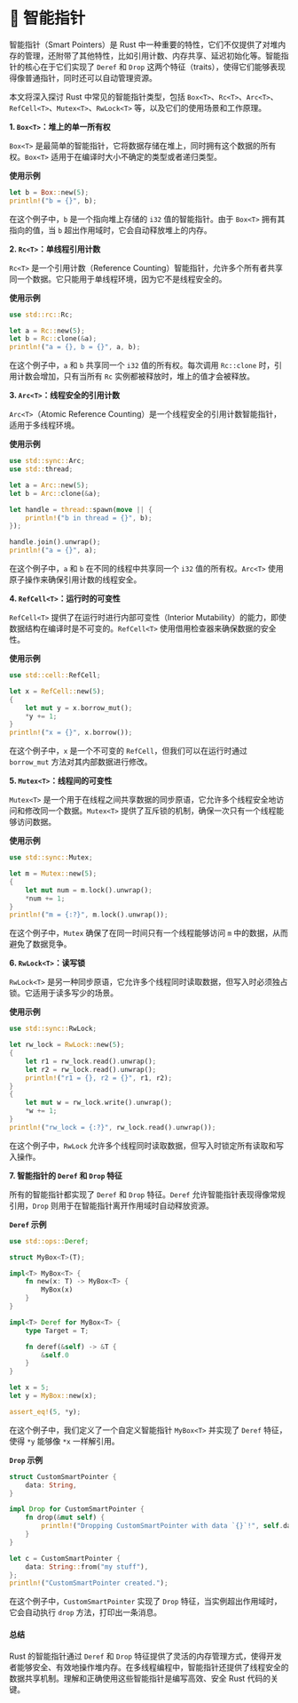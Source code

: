 # 🧠 智能指针

智能指针（Smart Pointers）是 Rust 中一种重要的特性，它们不仅提供了对堆内存的管理，还附带了其他特性，比如引用计数、内存共享、延迟初始化等。智能指针的核心在于它们实现了 `Deref` 和 `Drop` 这两个特征（traits），使得它们能够表现得像普通指针，同时还可以自动管理资源。

本文将深入探讨 Rust 中常见的智能指针类型，包括 `Box<T>`、`Rc<T>`、`Arc<T>`、`RefCell<T>`、`Mutex<T>`、`RwLock<T>` 等，以及它们的使用场景和工作原理。

**1. `Box<T>`：堆上的单一所有权**

`Box<T>` 是最简单的智能指针，它将数据存储在堆上，同时拥有这个数据的所有权。`Box<T>` 适用于在编译时大小不确定的类型或者递归类型。

**使用示例**

```rust
let b = Box::new(5);
println!("b = {}", b);
```

在这个例子中，`b` 是一个指向堆上存储的 `i32` 值的智能指针。由于 `Box<T>` 拥有其指向的值，当 `b` 超出作用域时，它会自动释放堆上的内存。

**2. `Rc<T>`：单线程引用计数**

`Rc<T>` 是一个引用计数（Reference Counting）智能指针，允许多个所有者共享同一个数据。它只能用于单线程环境，因为它不是线程安全的。

**使用示例**

```rust
use std::rc::Rc;

let a = Rc::new(5);
let b = Rc::clone(&a);
println!("a = {}, b = {}", a, b);
```

在这个例子中，`a` 和 `b` 共享同一个 `i32` 值的所有权。每次调用 `Rc::clone` 时，引用计数会增加，只有当所有 `Rc` 实例都被释放时，堆上的值才会被释放。

**3. `Arc<T>`：线程安全的引用计数**

`Arc<T>`（Atomic Reference Counting）是一个线程安全的引用计数智能指针，适用于多线程环境。

**使用示例**

```rust
use std::sync::Arc;
use std::thread;

let a = Arc::new(5);
let b = Arc::clone(&a);

let handle = thread::spawn(move || {
    println!("b in thread = {}", b);
});

handle.join().unwrap();
println!("a = {}", a);
```

在这个例子中，`a` 和 `b` 在不同的线程中共享同一个 `i32` 值的所有权。`Arc<T>` 使用原子操作来确保引用计数的线程安全。

**4. `RefCell<T>`：运行时的可变性**

`RefCell<T>` 提供了在运行时进行内部可变性（Interior Mutability）的能力，即使数据结构在编译时是不可变的。`RefCell<T>` 使用借用检查器来确保数据的安全性。

**使用示例**

```rust
use std::cell::RefCell;

let x = RefCell::new(5);
{
    let mut y = x.borrow_mut();
    *y += 1;
}
println!("x = {}", x.borrow());
```

在这个例子中，`x` 是一个不可变的 `RefCell`，但我们可以在运行时通过 `borrow_mut` 方法对其内部数据进行修改。

**5. `Mutex<T>`：线程间的可变性**

`Mutex<T>` 是一个用于在线程之间共享数据的同步原语，它允许多个线程安全地访问和修改同一个数据。`Mutex<T>` 提供了互斥锁的机制，确保一次只有一个线程能够访问数据。

**使用示例**

```rust
use std::sync::Mutex;

let m = Mutex::new(5);
{
    let mut num = m.lock().unwrap();
    *num += 1;
}
println!("m = {:?}", m.lock().unwrap());
```

在这个例子中，`Mutex` 确保了在同一时间只有一个线程能够访问 `m` 中的数据，从而避免了数据竞争。

**6. `RwLock<T>`：读写锁**

`RwLock<T>` 是另一种同步原语，它允许多个线程同时读取数据，但写入时必须独占锁。它适用于读多写少的场景。

**使用示例**

```rust
use std::sync::RwLock;

let rw_lock = RwLock::new(5);
{
    let r1 = rw_lock.read().unwrap();
    let r2 = rw_lock.read().unwrap();
    println!("r1 = {}, r2 = {}", r1, r2);
}
{
    let mut w = rw_lock.write().unwrap();
    *w += 1;
}
println!("rw_lock = {:?}", rw_lock.read().unwrap());
```

在这个例子中，`RwLock` 允许多个线程同时读取数据，但写入时锁定所有读取和写入操作。

**7. 智能指针的 `Deref` 和 `Drop` 特征**

所有的智能指针都实现了 `Deref` 和 `Drop` 特征。`Deref` 允许智能指针表现得像常规引用，`Drop` 则用于在智能指针离开作用域时自动释放资源。

**`Deref` 示例**

```rust
use std::ops::Deref;

struct MyBox<T>(T);

impl<T> MyBox<T> {
    fn new(x: T) -> MyBox<T> {
        MyBox(x)
    }
}

impl<T> Deref for MyBox<T> {
    type Target = T;

    fn deref(&self) -> &T {
        &self.0
    }
}

let x = 5;
let y = MyBox::new(x);

assert_eq!(5, *y);
```

在这个例子中，我们定义了一个自定义智能指针 `MyBox<T>` 并实现了 `Deref` 特征，使得 `*y` 能够像 `*x` 一样解引用。

**`Drop` 示例**

```rust
struct CustomSmartPointer {
    data: String,
}

impl Drop for CustomSmartPointer {
    fn drop(&mut self) {
        println!("Dropping CustomSmartPointer with data `{}`!", self.data);
    }
}

let c = CustomSmartPointer {
    data: String::from("my stuff"),
};
println!("CustomSmartPointer created.");
```

在这个例子中，`CustomSmartPointer` 实现了 `Drop` 特征，当实例超出作用域时，它会自动执行 `drop` 方法，打印出一条消息。

#### 总结

Rust 的智能指针通过 `Deref` 和 `Drop` 特征提供了灵活的内存管理方式，使得开发者能够安全、有效地操作堆内存。在多线程编程中，智能指针还提供了线程安全的数据共享机制。理解和正确使用这些智能指针是编写高效、安全 Rust 代码的关键。
